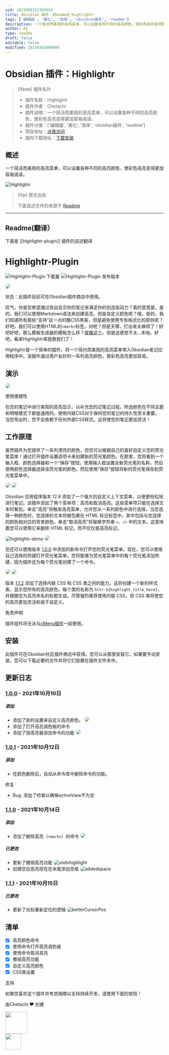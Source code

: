 ```yaml
---
uid: 2023080322194526
title: Obsidian 插件：【Readme】Highlightr
tags: ['编辑器', '美化', '效率', 'obsidian插件', 'readme']
description: 一个简洁而美观的高亮菜单，可以设置各种不同的高亮颜色，使彩色高亮变得更加容易阅读。
author: AI
type: readme
draft: false
editable: false
modified: 20230101000000
---
```


# Obsidian 插件：Highlightr

> [!Note] 插件名片
> - 插件名称：Highlightr
> - 插件作者：Chetachi
> - 插件说明：一个简洁而美观的高亮菜单，可以设置各种不同的高亮颜色，使彩色高亮变得更加容易阅读。
> - 插件分类：['编辑器', '美化', '效率', 'obsidian插件', 'readme']
> - 项目地址：[点我访问](https://github.com/chetachiezikeuzor/Highlightr-Plugin)
> - 国内下载地址：[下载安装](https://pkmer.cn/products/plugin/pluginMarket/?highlightr-plugin)

## 概述

一个简洁而美观的高亮菜单，可以设置各种不同的高亮颜色，使彩色高亮变得更加容易阅读。

![Highlightr](https://cdn.pkmer.cn/covers/highlightr-plugin.png!pkmer)

> [!tip] 原文出处
> 
>下面自述文件的来源于 [Readme](https://ghproxy.net/https://raw.githubusercontent.com/chetachiezikeuzor/Highlightr-Plugin/master/README.md)
> 

---

## Readme(翻译）

下面是 [[highlightr-plugin]] 插件的自述翻译


# Highlightr-Plugin

![Highlightr-Plugin 下载量](https://img.shields.io/github/downloads/chetachiezikeuzor/Highlightr-Plugin/total.svg)
![Highlightr-Plugin 发布版本](https://img.shields.io/github/v/release/chetachiezikeuzor/Highlightr-Plugin)

<img src="https://raw.githubusercontent.com/chetachiezikeuzor/Highlightr-Plugin/master/assets/Highlightr%20Demo%20Header.png" style=" box-shadow: 0 2px 8px 0 var(--background-modifier-border); border-radius: 8px; ">

状态：此插件目前可在Obsidian插件商店中使用。

叹气。你是否希望通过突出显示你的笔记来满足你的创造驱动力？我的意思是，是的，我们可以使用Markdown语法来创建高亮，但是自定义颜色呢？哦，是的，我们知道所有那些“支持”这一点的酷CSS黑客，但是避免使用专有格式化的原则呢？好吧，我们可以使用HTML的`<mark>`标签，对吧？但是天哪，打出来太麻烦了！好吧好吧，那么模板生成器的模板怎么样？[就像这个](https://www.reddit.com/r/ObsidianMD/comments/nu0olr/multicolored_highlighting_in_obsidian/)。但是这感觉不太...本地。好吧，看来Highlightr来拯救我们了！

Highlightr是一个简单的插件，将一个简约而美观的高亮菜单带入Obsidian笔记应用程序中。该插件通过用户友好的一系列高亮颜色，使彩色高亮更加容易。

## 演示

<img src="https://user-images.githubusercontent.com/79069364/142739125-dad73e22-c6c4-4c49-8367-3e5a278659e7.gif" style=" box-shadow: 0 2px 8px 0 var(--background-modifier-border); border-radius: 8px; ">

使用便捷性

在您的笔记中进行美观的高亮显示，以补充您的记笔记过程。所选颜色在不同主题和明暗模式下都是通用的。使用内联CSS对于保持您的笔记的持久性至关重要。当您导出时，您不会依赖于任何外部CSS样式。这将使您的笔记更加灵活！

## 工作原理

虽然插件为您提供了一系列漂亮的颜色，但您可以根据自己的喜好自定义您的荧光笔菜单！通过打开插件设置选项卡来创建新的荧光笔颜色。在那里，您将看到一个输入框、颜色选择器和一个“保存”按钮。使用输入框设置全新荧光笔的名称，然后使用颜色选择器选择该荧光笔的颜色。然后使用“保存”按钮将新的荧光笔保存到荧光笔菜单中。

<img src="https://user-images.githubusercontent.com/79069364/142739491-f6f75912-8689-4eef-a10e-67a820471d3c.png" style=" box-shadow: 0 2px 8px 0 var(--background-modifier-border); border-radius: 8px; ">

<img src="https://user-images.githubusercontent.com/79069364/142739119-be46413e-905a-47bb-a23b-a63babc586e1.gif" style=" box-shadow: 0 2px 8px 0 var(--background-modifier-border); border-radius: 8px; ">

Obsidian 应用程序版本 12.8 添加了一个强大的自定义上下文菜单，以便更轻松地进行笔记。该插件添加了两个菜单项：高亮和取消高亮。这些菜单项只能在选择文本时看到。单击“高亮”将触发高亮菜单，允许您从一系列颜色中进行选择。当您选择一种颜色时，您选择的文本将被包裹在 HTML 标记标签中，其中包括与您选择的颜色相对应的背景颜色。单击“取消高亮”将替换字符串 `<`、`/>` 中的文本。这意味着您可以使用它来删除 HTML 标记，而不仅仅是高亮标记。

<img alt="highlightr-demo" src="https://user-images.githubusercontent.com/79069364/144176804-c63a7e8d-f27c-48a6-bfeb-484cfe7d44e6.gif" style=" box-shadow: 0 2px 8px 0 var(--background-modifier-border); border-radius: 8px; ">

<img src="https://user-images.githubusercontent.com/79069364/142739490-e6824979-c339-449e-88c2-051979b7a6aa.png" style=" box-shadow: 0 2px 8px 0 var(--background-modifier-border); border-radius: 8px; ">

您还可以使用版本 [1.0.0]() 中添加的新命令打开您的荧光笔菜单。现在，您可以使用自己选择的热键打开荧光笔菜单。您将能够为荧光笔菜单中的每个荧光笔添加热键，因为插件还为每个荧光笔创建了一个命令。

<img src="https://user-images.githubusercontent.com/79069364/142739122-aed7a0ee-e7d8-4595-90f5-9e809f44ef04.gif" style=" box-shadow: 0 2px 8px 0 var(--background-modifier-border); border-radius: 8px; ">

<img src="https://user-images.githubusercontent.com/79069364/142739489-8f1e3243-f07a-4b40-a9d7-9c36dd3a784b.png" style=" box-shadow: 0 2px 8px 0 var(--background-modifier-border); border-radius: 8px; ">

版本 [1.1.2]() 添加了选择内联 CSS 和 CSS 类之间的能力。这将创建一个新的样式表，显示您所有的高亮颜色。每个类的名称为 `hltr-${highlight_title_here}`，并根据您为高亮命名的标题生成。尽管强烈推荐使用内联 CSS，但 CSS 类将使您的高亮更加灵活和易于自定义。

免责声明

插件组件将无法与[cMenu插件](https://github.com/chetachiezikeuzor/cMenu-Plugin)一起使用。

## 安装

此插件可在Obsidian社区插件商店中获得。您可以从那里安装它。如果要手动安装，您可以下载必要的文件并将它们放置在插件文件夹中。

## 更新日志

### [1.0.0](https://github.com/chetachiezikeuzor/Highlightr-Plugin/releases/tag/1.0.0) - 2021年10月10日

##### 添加

- 添加了新的设置来自定义高亮颜色。
  <img src="https://user-images.githubusercontent.com/79069364/142739119-be46413e-905a-47bb-a23b-a63babc586e1.gif" style=" box-shadow: 0 2px 8px 0 var(--background-modifier-border); border-radius: 8px; ">
- 添加了打开高亮调色板的命令
- 添加了按高亮器添加命令的功能
  <img src="https://user-images.githubusercontent.com/79069364/142739122-aed7a0ee-e7d8-4595-90f5-9e809f44ef04.gif" style=" box-shadow: 0 2px 8px 0 var(--background-modifier-border); border-radius: 8px; ">

### [1.0.1](https://github.com/chetachiezikeuzor/Highlightr-Plugin/releases/tag/1.0.1) - 2021年10月12日

##### 添加

- 在颜色删除后，自动从命令库中删除命令的功能。

修复

- Bug: 添加了检查以确保activeView不为空

### [1.1.0](https://github.com/chetachiezikeuzor/Highlightr-Plugin/releases/tag/1.1.0) - 2021年10月14日

##### 添加

- 添加了删除高亮（`<mark>`）的命令
  <img src="https://user-images.githubusercontent.com/79069364/142739131-b7bd43da-7d76-4c51-bd21-935f0adf5807.gif" style=" box-shadow: 0 2px 8px 0 var(--background-modifier-border); border-radius: 8px; ">

##### 已更改

- 更新了撤销高亮功能
  <img alt="undohighlight" src="https://user-images.githubusercontent.com/79069364/144176697-379340a7-da36-485e-91ed-853dbfde5ab6.gif" style=" box-shadow: 0 2px 8px 0 var(--background-modifier-border); border-radius: 8px; ">
- 创建空白高亮现在在末尾添加空格
  <img alt="addedspace" src="https://user-images.githubusercontent.com/79069364/144176500-79484143-b329-488b-855d-c46a42ece35c.gif" style=" box-shadow: 0 2px 8px 0 var(--background-modifier-border); border-radius: 8px; ">

### [1.1.1](https://github.com/chetachiezikeuzor/Highlightr-Plugin/releases/tag/1.1.1) - 2021年10月15日

##### 已更改

- 更新了光标重新定位的逻辑
  <img alt="betterCursorPos" src="https://user-images.githubusercontent.com/79069364/144176292-4df0ef0f-5478-4a31-9266-1852e7189026.gif" style=" box-shadow: 0 2px 8px 0 var(--background-modifier-border); border-radius: 8px; ">

## 清单

- [x] 高亮颜色命令
- [x] 使用命令打开高亮调色板
- [x] 使用命令取消高亮
- [x] 撤销高亮功能
- [x] 自定义高亮颜色
- [x] CSS类设置

支持

如果您喜欢这个插件并考虑捐赠以支持持续开发，请使用下面的按钮！

由Chetachi ❤️ 创建



<a href="https://paypal.me/chelseaezikeuzor">
<img src="https://raw.githubusercontent.com/chetachiezikeuzor/Highlightr-Plugin/master/assets/paypal.svg" height="70"></a>
<br/>
<a href="https://ko-fi.com/chetachi">
<img src="https://raw.githubusercontent.com/chetachiezikeuzor/Highlightr-Plugin/master/assets/kofi_color.svg" height="50"></a>



